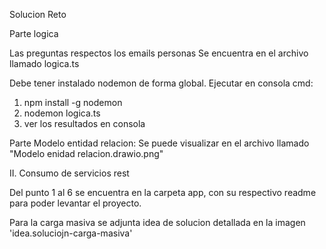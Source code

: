 Solucion Reto

Parte logica

Las preguntas respectos los emails personas Se encuentra en el archivo llamado logica.ts

Debe tener instalado nodemon de forma global. Ejecutar en consola cmd:

1. npm install -g nodemon
2. nodemon logica.ts
3. ver los resultados en consola

Parte Modelo entidad relacion:
Se puede visualizar en el archivo llamado "Modelo enidad relacion.drawio.png"

II. Consumo de servicios rest

Del punto 1 al 6 se encuentra en la carpeta app, con su respectivo readme para poder levantar el proyecto.

Para la carga masiva se adjunta idea de solucion detallada en la imagen 'idea.soluciojn-carga-masiva'

